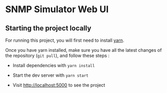 # SNMP Simulator Web UI

## Starting the project locally

For running this project, you will first need to install [yarn](https://classic.yarnpkg.com/lang/en/docs/install).

Once you have yarn installed, make sure you have all the latest changes of the repository (`git pull`), and follow these steps :

- Install dependencies with `yarn install`

- Start the dev server with `yarn start`

- Visit <http://localhost:5000> to see the project
